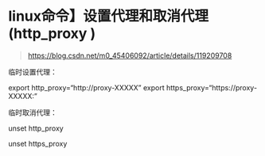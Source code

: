 # linux命令】设置代理和取消代理(http_proxy )

> https://blog.csdn.net/m0_45406092/article/details/119209708


临时设置代理：

export http_proxy=“http://proxy-XXXXX”
export https_proxy=“https://proxy-XXXXX:”

临时取消代理：

unset http_proxy

unset https_proxy